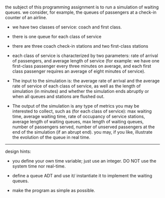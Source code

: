 the subject of this programming assignment is to run a simulation of waiting queues.  we consider, for example, the queues of passengers at a check-in counter of an airline.

-   we have two classes of service:  coach and first class.

-   there is one queue for each class of service

-   there are three coach check-in stations and two first-class stations

-   each class of service is characterized by two parameters:  rate of arrival of passengers, and average length of service (for example:  we have one first-class passenger every three minutes on average, and each first class passenger requires an average of eight minutes of service).

-  The input to the simulation is:  the average rate of arrival and the average rate of service of each class of service, as well as the length of simulation (in minutes) and whether the simulation ends abruptly or when all queues and stations are flushed out.

-  The output of the simulation is any type of metrics you may be interested to collect, such as (for each class of service):  max waiting time, average waiting time, rate of occupancy of service stations, average length of waiting queues, max length of waiting queues, number of passengers served, number of unserved passengers at the end of the simulation (if an abrupt end).  you may, if you like, illustrate the evolution of the queue in real time.

----------------------------------

design hints:

-   you define your own time variable; just use an integer.  DO NOT use the system time nor real-time.

-   define a queue ADT and use it/ instantiate it to implement the waiting queues.

-   make the program as simple as possible.
